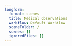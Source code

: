 ```yaml
---
longform:
  format: scenes
  title: Medical Observations
  workflow: Default Workflow
  sceneFolder: /
  scenes: []
  ignoredFiles: []
---
```

